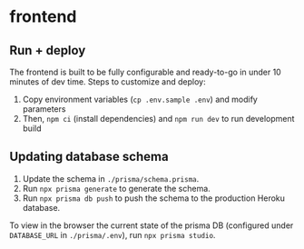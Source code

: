 # frontend

## Run + deploy

The frontend is built to be fully configurable and ready-to-go in under 10 minutes of dev time. Steps to customize and deploy:

1. Copy environment variables (`cp .env.sample .env`) and modify parameters
1. Then, `npm ci` (install dependencies) and `npm run dev` to run development build

## Updating database schema

1. Update the schema in `./prisma/schema.prisma`.
1. Run `npx prisma generate` to generate the schema.
1. Run `npx prisma db push` to push the schema to the production Heroku database.

To view in the browser the current state of the prisma DB (configured under `DATABASE_URL` in `./prisma/.env`), run `npx prisma studio`.
